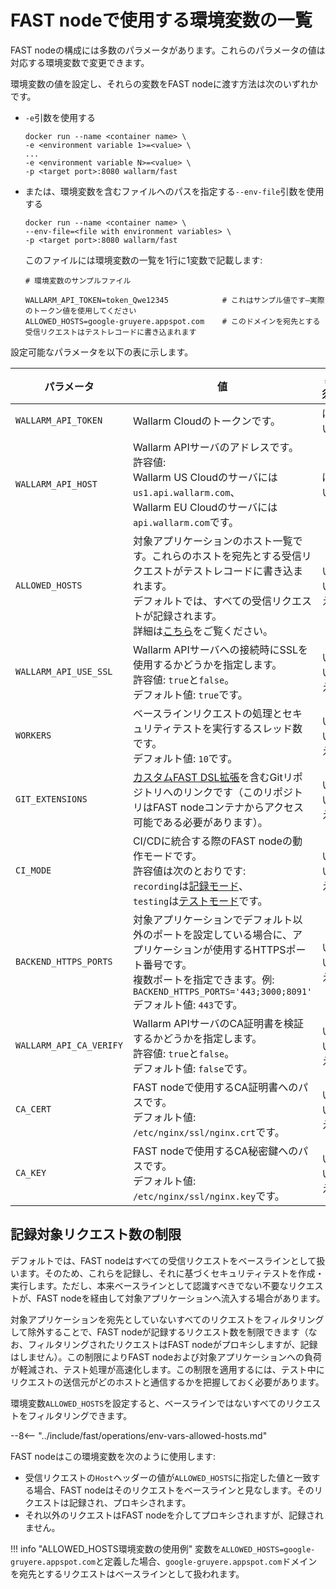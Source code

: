 [doc-dsl-ext]:              ../dsl/intro.md
[doc-record-mode]:          ../poc/ci-mode-recording.md
[doc-test-mode]:            ../poc/ci-mode-testing.md

[anchor-allowed-hosts]:     #limiting-the-number-of-requests-to-be-recorded

#   FAST nodeで使用する環境変数の一覧

FAST nodeの構成には多数のパラメータがあります。これらのパラメータの値は対応する環境変数で変更できます。

環境変数の値を設定し、それらの変数をFAST nodeに渡す方法は次のいずれかです。
* `-e`引数を使用する
    
    ```
    docker run --name <container name> \
    -e <environment variable 1>=<value> \
    ... 
    -e <environment variable N>=<value> \
    -p <target port>:8080 wallarm/fast
    ```
    
* または、環境変数を含むファイルへのパスを指定する`--env-file`引数を使用する

    ```
    docker run --name <container name> \
    --env-file=<file with environment variables> \
    -p <target port>:8080 wallarm/fast
    ```
    
    このファイルには環境変数の一覧を1行に1変数で記載します:

    ```
    # 環境変数のサンプルファイル

    WALLARM_API_TOKEN=token_Qwe12345            # これはサンプル値です—実際のトークン値を使用してください
    ALLOWED_HOSTS=google-gruyere.appspot.com    # このドメインを宛先とする受信リクエストはテストレコードに書き込まれます
    ```

設定可能なパラメータを以下の表に示します。

| パラメータ             | 値     | 必須? |
|--------------------	| --------	| -----------	|
| `WALLARM_API_TOKEN`  	| Wallarm Cloudのトークンです。 | はい |
| `WALLARM_API_HOST`   	| Wallarm APIサーバのアドレスです。<br>許容値: <br>Wallarm US Cloudのサーバには`us1.api.wallarm.com`、<br>Wallarm EU Cloudのサーバには`api.wallarm.com`です。 | はい |
| `ALLOWED_HOSTS`       | 対象アプリケーションのホスト一覧です。これらのホストを宛先とする受信リクエストがテストレコードに書き込まれます。<br>デフォルトでは、すべての受信リクエストが記録されます。<br>詳細は[こちら][anchor-allowed-hosts]をご覧ください。| いいえ |
| `WALLARM_API_USE_SSL` | Wallarm APIサーバへの接続時にSSLを使用するかどうかを指定します。<br>許容値: `true`と`false`。<br>デフォルト値: `true`です。 | いいえ |
| `WORKERS`             | ベースラインリクエストの処理とセキュリティテストを実行するスレッド数です。<br>デフォルト値: `10`です。 | いいえ |
| `GIT_EXTENSIONS`      | [カスタムFAST DSL拡張][doc-dsl-ext]を含むGitリポジトリへのリンクです（このリポジトリはFAST nodeコンテナからアクセス可能である必要があります）。 | いいえ |
| `CI_MODE`             | CI/CDに統合する際のFAST nodeの動作モードです。<br>許容値は次のとおりです: <br>`recording`は[記録モード][doc-record-mode]、<br>`testing`は[テストモード][doc-test-mode]です。 | いいえ |
| `BACKEND_HTTPS_PORTS` | 対象アプリケーションでデフォルト以外のポートを設定している場合に、アプリケーションが使用するHTTPSポート番号です。<br>複数ポートを指定できます。例: <br>`BACKEND_HTTPS_PORTS='443;3000;8091'`<br>デフォルト値: `443`です。 | いいえ |
| `WALLARM_API_CA_VERIFY` | Wallarm APIサーバのCA証明書を検証するかどうかを指定します。<br>許容値: `true`と`false`。<br>デフォルト値: `false`です。 | いいえ |
| `CA_CERT`             | FAST nodeで使用するCA証明書へのパスです。<br>デフォルト値: `/etc/nginx/ssl/nginx.crt`です。 | いいえ |
| `CA_KEY`              | FAST nodeで使用するCA秘密鍵へのパスです。 <br>デフォルト値: `/etc/nginx/ssl/nginx.key`です。 | いいえ |


## 記録対象リクエスト数の制限

デフォルトでは、FAST nodeはすべての受信リクエストをベースラインとして扱います。そのため、これらを記録し、それに基づくセキュリティテストを作成・実行します。ただし、本来ベースラインとして認識すべきでない不要なリクエストが、FAST nodeを経由して対象アプリケーションへ流入する場合があります。

対象アプリケーションを宛先としていないすべてのリクエストをフィルタリングして除外することで、FAST nodeが記録するリクエスト数を制限できます（なお、フィルタリングされたリクエストはFAST nodeがプロキシしますが、記録はしません）。この制限によりFAST nodeおよび対象アプリケーションへの負荷が軽減され、テスト処理が高速化します。この制限を適用するには、テスト中にリクエストの送信元がどのホストと通信するかを把握しておく必要があります。

環境変数`ALLOWED_HOSTS`を設定すると、ベースラインではないすべてのリクエストをフィルタリングできます。

--8<--  "../include/fast/operations/env-vars-allowed-hosts.md"

FAST nodeはこの環境変数を次のように使用します:
* 受信リクエストの`Host`ヘッダーの値が`ALLOWED_HOSTS`に指定した値と一致する場合、FAST nodeはそのリクエストをベースラインと見なします。そのリクエストは記録され、プロキシされます。
* それ以外のリクエストはFAST nodeを介してプロキシされますが、記録されません。

!!! info "ALLOWED_HOSTS環境変数の使用例"
    変数を`ALLOWED_HOSTS=google-gruyere.appspot.com`と定義した場合、`google-gruyere.appspot.com`ドメインを宛先とするリクエストはベースラインとして扱われます。